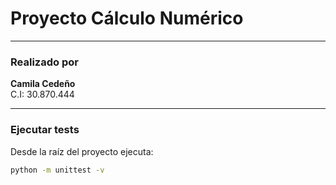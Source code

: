 # Proyecto Cálculo Numérico

---

### Realizado por  
**Camila Cedeño**  
C.I: 30.870.444

---

### Ejecutar tests

Desde la raíz del proyecto ejecuta:

```bash
python -m unittest -v
